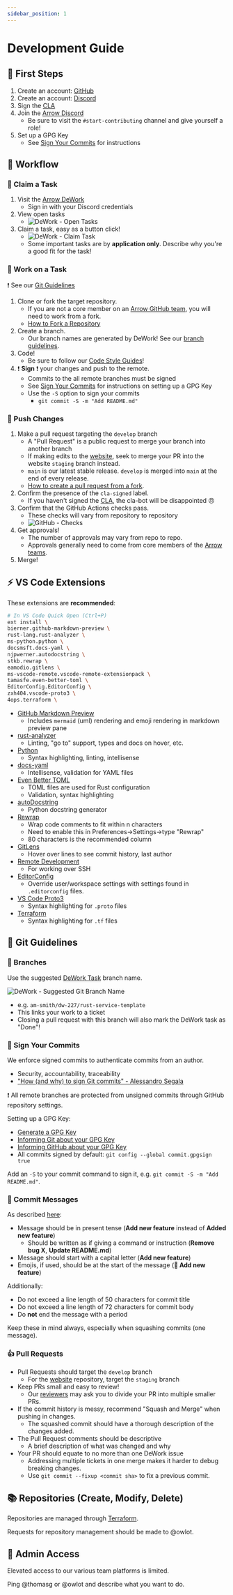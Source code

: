 ```yaml
---
sidebar_position: 1
---
```

# Development Guide

## :paw_prints: First Steps
1. Create an account: [GitHub](https://github.com/)
2. Create an account: [Discord](https://discord.com/)
3. Sign the [CLA](https://www.arrowair.com/docs/contributing/cla)
4. Join the [Arrow Discord](https://discord.com/invite/fab4bxaAW9)
    - Be sure to visit the `#start-contributing` channel and give yourself a role!
5. Set up a GPG Key
    - See [Sign Your Commits](#-sign-your-commits) for instructions

## :carousel_horse: Workflow
### :round_pushpin: Claim a Task
1. Visit the [Arrow DeWork](https://app.dework.xyz/arrow-air)
    - Sign in with your Discord credentials
3. View open tasks
    - ![DeWork - Open Tasks](/images/opentasks_dework.png)
4. Claim a task, easy as a button click!
    - ![DeWork - Claim Task](/images/dework_claim.png)
    - Some important tasks are by **application only**. Describe why you're a good fit for the task!

### :wrench: Work on a Task
:exclamation: See our [Git Guidelines](#-git-guidelines)
1. Clone or fork the target repository.
    - If you are not a core member on an [Arrow GitHub team](https://github.com/orgs/Arrow-air/teams), you will need to work from a fork.
    - [How to Fork a Repository](https://docs.github.com/en/get-started/quickstart/fork-a-repo)
2. Create a branch.
    - Our branch names are generated by DeWork! See our [branch guidelines](#-branches).
3. Code!
    - Be sure to follow our [Code Style Guides](./style-guides/intro.md)!
4. :exclamation: **Sign** :exclamation: your changes and push to the remote.
    - Commits to the all remote branches must be signed
    - See [Sign Your Commits](#-sign-your-commits) for instructions on setting up a GPG Key
    - Use the `-S` option to sign your commits
        - `git commit -S -m "Add README.md"`

### :checkered_flag: Push Changes
1. Make a pull request targeting the `develop` branch
    - A "Pull Request" is a public request to merge your branch into another branch
    - If making edits to the [website](https://github.com/Arrow-air/website/), seek to merge your PR into the website `staging` branch instead.
    - `main` is our latest stable release. `develop` is merged into `main` at the end of every release.
    - [How to create a pull request from a fork](https://docs.github.com/en/pull-requests/collaborating-with-pull-requests/proposing-changes-to-your-work-with-pull-requests/creating-a-pull-request-from-a-fork).
2. Confirm the presence of the `cla-signed` label.
    - If you haven't signed the [CLA](./../sign-cla.mdx), the cla-bot will be disappointed :angry:
3. Confirm that the GitHub Actions checks pass.
     - These checks will vary from repository to repository
     - ![GitHub - Checks](/images/github_checks.png)
4. Get approvals!
    - The number of approvals may vary from repo to repo.
    - Approvals generally need to come from core members of the [Arrow teams](https://github.com/orgs/Arrow-air/teams).
5. Merge!

## :zap: VS Code Extensions

These extensions are **recommended**:

```bash
# In VS Code Quick Open (Ctrl+P)
ext install \
bierner.github-markdown-preview \
rust-lang.rust-analyzer \
ms-python.python \
docsmsft.docs-yaml \
njpwerner.autodocstring \
stkb.rewrap \
eamodio.gitlens \
ms-vscode-remote.vscode-remote-extensionpack \
tamasfe.even-better-toml \
EditorConfig.EditorConfig \
zxh404.vscode-proto3 \
4ops.terraform \
```

- [GitHub Markdown Preview](https://marketplace.visualstudio.com/items?itemName=bierner.github-markdown-preview)
    - Includes `mermaid` (uml) rendering and emoji rendering in markdown preview pane
- [rust-analyzer](https://marketplace.visualstudio.com/items?itemName=rust-lang.rust-analyzer&ssr=false#overview)
    - Linting, "go to" support, types and docs on hover, etc.
- [Python](https://marketplace.visualstudio.com/items?itemName=ms-python.python)
    - Syntax highlighting, linting, intellisense
- [docs-yaml](https://marketplace.visualstudio.com/items?itemName=docsmsft.docs-yaml&ssr=false)
    - Intellisense, validation for YAML files
- [Even Better
  TOML](https://marketplace.visualstudio.com/items?itemName=tamasfe.even-better-toml)
    - TOML files are used for Rust configuration
    - Validation, syntax highlighting
- [autoDocstring](https://marketplace.visualstudio.com/items?itemName=njpwerner.autodocstring)
    - Python docstring generator
- [Rewrap](https://marketplace.visualstudio.com/items?itemName=stkb.rewrap)
    - Wrap code comments to fit within n characters
    - Need to enable this in Preferences->Settings->type "Rewrap"
    - 80 characters is the recommended column
- [GitLens](https://marketplace.visualstudio.com/items?itemName=eamodio.gitlens)
    - Hover over lines to see commit history, last author
- [Remote Development](https://marketplace.visualstudio.com/items?itemName=ms-vscode-remote.vscode-remote-extensionpack)
    - For working over SSH
- [EditorConfig](https://marketplace.visualstudio.com/items?itemName=EditorConfig.EditorConfig)
    - Override user/workspace settings with settings found in `.editorconfig` files.
- [VS Code Proto3](https://marketplace.visualstudio.com/items?itemName=zxh404.vscode-proto3)
    - Syntax highlighting for `.proto` files
- [Terraform](https://marketplace.visualstudio.com/items?itemName=4ops.terraform)
    - Syntax highlighting for `.tf` files

## :construction: Git Guidelines

### :deciduous_tree: Branches

Use the suggested [DeWork Task](https://app.dework.xyz/arrow-air) branch name.

![DeWork - Suggested Git Branch Name](/images/dework_branch.png)
- e.g. `am-smith/dw-227/rust-service-template`
- This links your work to a ticket
- Closing a pull request with this branch will also mark the DeWork task as "Done"!

### :lock_with_ink_pen: Sign Your Commits

We enforce signed commits to authenticate commits from an author.
- Security, accountability, traceability
- ["How (and why) to sign Git commits" - Alessandro Segala](https://withblue.ink/2020/05/17/how-and-why-to-sign-git-commits.html)

:exclamation: All remote branches are protected from unsigned commits through
GitHub repository settings.

Setting up a GPG Key:
- [Generate a GPG
  Key](https://docs.github.com/en/authentication/managing-commit-signature-verification/generating-a-new-gpg-key)
- [Informing Git about your GPG Key](https://docs.github.com/en/authentication/managing-commit-signature-verification/telling-git-about-your-signing-key)
- [Informing GitHub about your GPG Key](https://docs.github.com/en/authentication/managing-commit-signature-verification/adding-a-new-gpg-key-to-your-github-account)
- All commits signed by default: `git config --global commit.gpgsign true`

Add an `-S` to your commit command to sign it, e.g. `git commit -S -m "Add
README.md"`.

### :speech_balloon: Commit Messages

As described [here](https://github.com/marketplace/actions/dynamic-badges#git-commit-messages):
- Message should be in present tense (**Add new feature** instead of **Added new feature**)
  - Should be written as if giving a command or instruction (**Remove bug X**, **Update README.md**)
- Message should start with a capital letter (**Add new feature**)
- Emojis, if used, should be at the start of the message (**:tada: Add new feature**)

Additionally:
- Do not exceed a line length of 50 characters for commit title
- Do not exceed a line length of 72 characters for commit body
- Do **not** end the message with a period

Keep these in mind always, especially when squashing commits (one message).

### :+1: Pull Requests

- Pull Requests should target the `develop` branch
    - For the [website](https://github.com/Arrow-air/website) repository, target the `staging` branch
- Keep PRs small and easy to review!
    - Our [reviewers](./peer-review.md) may ask you to divide your PR into
      multiple smaller PRs.
- If the commit history is messy, recommend "Squash and Merge" when pushing in
  changes.
    - The squashed commit should have a thorough description of the changes
      added.
- The Pull Request comments should be descriptive
    - A brief description of what was changed and why
- Your PR should equate to no more than one DeWork issue
    - Addressing multiple tickets in one merge makes it harder to debug breaking changes.
    - Use `git commit --fixup <commit sha>` to fix a previous commit. 


## :books: Repositories (Create, Modify, Delete)

Repositories are managed through [Terraform](https://www.terraform.io/).

Requests for repository management should be made to @owlot.

## :closed_lock_with_key: Admin Access

Elevated access to our various team platforms is limited.

Ping @thomasg or @owlot and describe what you want to do.
